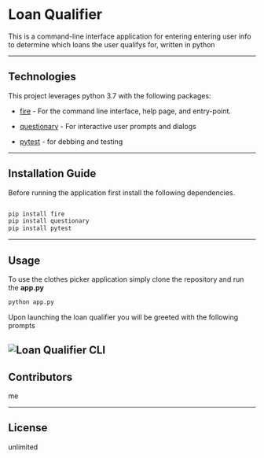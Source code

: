 # Loan Qualifier

This is a command-line interface application for entering entering user info to determine which loans the user qualifys for, written in python

---

## Technologies

This project leverages python 3.7 with the following packages:

* [fire](https://github.com/google/python-fire) - For the command line interface, help page, and entry-point.

* [questionary](https://github.com/tmbo/questionary) - For interactive user prompts and dialogs

* [pytest](https://github.com/pytest-dev/pytest) - for debbing and testing

---

## Installation Guide

Before running the application first install the following dependencies.

```python

pip install fire
pip install questionary
pip install pytest
```
---

## Usage

To use the clothes picker application simply clone the repository and run the **app.py**

```python
python app.py
```

Upon launching the loan qualifier you will be greeted with the following prompts

![Loan Qualifier CLI](loan_qualifier.png)
---

## Contributors

me

---

## License

unlimited

